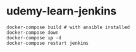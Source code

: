 # udemy-learn-jenkins


```
docker-compose build # with ansible installed
docker-compose down
docker-compose up -d
docker-compose restart jenkins
```
